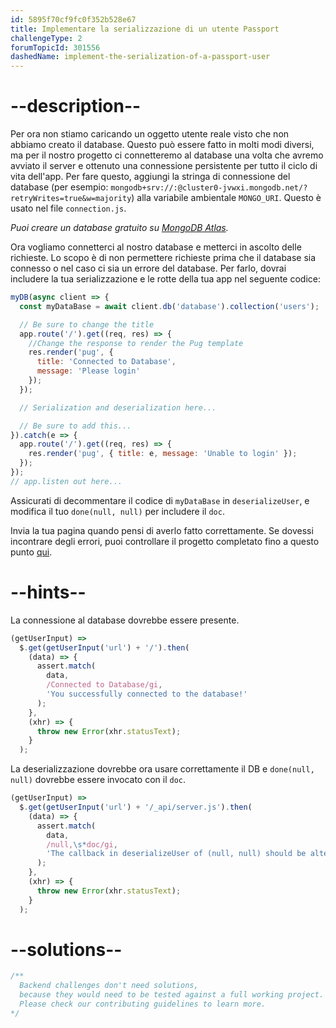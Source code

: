 ```yaml
---
id: 5895f70cf9fc0f352b528e67
title: Implementare la serializzazione di un utente Passport
challengeType: 2
forumTopicId: 301556
dashedName: implement-the-serialization-of-a-passport-user
---
```


# --description--

Per ora non stiamo caricando un oggetto utente reale visto che non abbiamo creato il database. Questo può essere fatto in molti modi diversi, ma per il nostro progetto ci connetteremo al database una volta che avremo avviato il server e ottenuto una connessione persistente per tutto il ciclo di vita dell'app. Per fare questo, aggiungi la stringa di connessione del database (per esempio: `mongodb+srv://:@cluster0-jvwxi.mongodb.net/?retryWrites=true&w=majority`) alla variabile ambientale `MONGO_URI`. Questo è usato nel file `connection.js`.

*Puoi creare un database gratuito su [MongoDB Atlas](https://www.mongodb.com/cloud/atlas).*

Ora vogliamo connetterci al nostro database e metterci in ascolto delle richieste. Lo scopo è di non permettere richieste prima che il database sia connesso o nel caso ci sia un errore del database. Per farlo, dovrai includere la tua serializzazione e le rotte della tua app nel seguente codice:

```js
myDB(async client => {
  const myDataBase = await client.db('database').collection('users');

  // Be sure to change the title
  app.route('/').get((req, res) => {
    //Change the response to render the Pug template
    res.render('pug', {
      title: 'Connected to Database',
      message: 'Please login'
    });
  });

  // Serialization and deserialization here...

  // Be sure to add this...
}).catch(e => {
  app.route('/').get((req, res) => {
    res.render('pug', { title: e, message: 'Unable to login' });
  });
});
// app.listen out here...
```

Assicurati di decommentare il codice di `myDataBase` in `deserializeUser`, e modifica il tuo `done(null, null)` per includere il `doc`.

Invia la tua pagina quando pensi di averlo fatto correttamente. Se dovessi incontrare degli errori, puoi controllare il progetto completato fino a questo punto [qui](https://gist.github.com/camperbot/175f2f585a2d8034044c7e8857d5add7).

# --hints--

La connessione al database dovrebbe essere presente.

```js
(getUserInput) =>
  $.get(getUserInput('url') + '/').then(
    (data) => {
      assert.match(
        data,
        /Connected to Database/gi,
        'You successfully connected to the database!'
      );
    },
    (xhr) => {
      throw new Error(xhr.statusText);
    }
  );
```

La deserializzazione dovrebbe ora usare correttamente il DB e `done(null, null)` dovrebbe essere invocato con il `doc`.

```js
(getUserInput) =>
  $.get(getUserInput('url') + '/_api/server.js').then(
    (data) => {
      assert.match(
        data,
        /null,\s*doc/gi,
        'The callback in deserializeUser of (null, null) should be altered to (null, doc)'
      );
    },
    (xhr) => {
      throw new Error(xhr.statusText);
    }
  );
```

# --solutions--

```js
/**
  Backend challenges don't need solutions, 
  because they would need to be tested against a full working project. 
  Please check our contributing guidelines to learn more.
*/
```
